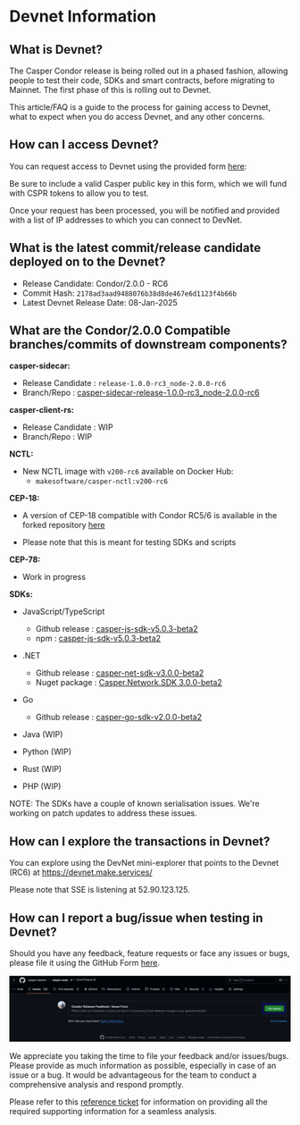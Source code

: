 # Devnet Information

## What is Devnet?

The Casper Condor release is being rolled out in a phased fashion, allowing people to test their code, SDKs and smart contracts, before migrating to Mainnet. The first phase of this is rolling out to Devnet. 

This article/FAQ is a guide to the process for gaining access to Devnet, what to expect when you do access Devnet, and any other concerns.

## How can I access Devnet?

You can request access to Devnet using the provided form [here](https://forms.gle/NXYtoK7gPXB1iPP3A): 
 

Be sure to include a valid Casper public key in this form, which we will fund with CSPR tokens to allow you to test.

Once your request has been processed, you will be notified and provided with a list of IP addresses to which you can connect to DevNet.

## What is the latest commit/release candidate deployed on to the Devnet?

- Release Candidate: Condor/2.0.0 - RC6
- Commit Hash: `2178ad3aad9488076b38d8de467e6d1123f4b66b`
- Latest Devnet Release Date: 08-Jan-2025

## What are the Condor/2.0.0 Compatible branches/commits of downstream components?

**casper-sidecar:**
  - Release Candidate   : `release-1.0.0-rc3_node-2.0.0-rc6`
  - Branch/Repo : [casper-sidecar-release-1.0.0-rc3_node-2.0.0-rc6](https://github.com/casper-network/casper-sidecar/tree/release-1.0.0-rc3_node-2.0.0-rc6)

**casper-client-rs:**
  - Release Candidate   : WIP
  - Branch/Repo : WIP

**NCTL:**
  - New NCTL image with `v200-rc6` available on Docker Hub: 
    - `makesoftware/casper-nctl:v200-rc6`

**CEP-18:** 
  - A version of CEP-18 compatible with Condor RC5/6 is available in the forked repository [here](https://github.com/davidatwhiletrue/cep18-limited/tree/casper-2.0.0-rc5)

  - Please note that this is meant for testing SDKs and scripts

**CEP-78:**
- Work in progress

**SDKs:**
- JavaScript/TypeScript
  - Github release  : [casper-js-sdk-v5.0.3-beta2](https://github.com/casper-ecosystem/casper-js-sdk/releases/tag/5.0.3-beta2)  
  - npm : [casper-js-sdk-v5.0.3-beta2](https://www.npmjs.com/package/casper-js-sdk/v/5.0.3-beta2)

- .NET
  - Github release  : [casper-net-sdk-v3.0.0-beta2](https://github.com/make-software/casper-net-sdk/releases/tag/v3.0.0-beta2)  
  - Nuget package   : [Casper.Network.SDK 3.0.0-beta2](https://www.nuget.org/packages/Casper.Network.SDK/3.0.0-beta2)  

- Go
  - Github release  : [casper-go-sdk-v2.0.0-beta2](https://github.com/make-software/casper-go-sdk/releases/tag/v2.0.0-beta2)  
- Java (WIP)
- Python (WIP)
- Rust (WIP)
- PHP (WIP)

NOTE: 
The SDKs have a couple of known serialisation issues. We're working on patch updates to address these issues.

## How can I explore the transactions in Devnet?

You can explore using the DevNet mini-explorer that points to the Devnet (RC6) at https://devnet.make.services/ 

Please note that SSE is listening at 52.90.123.125.

## How can I report a bug/issue when testing in Devnet?

Should you have any feedback, feature requests or face any issues or bugs, please file it using the GitHub Form [here](https://github.com/casper-network/casper-node/issues/new?assignees=devendran-m%2Cpiotr-dziubecki%2Csacherjj%2Ccspramit%2CSaiProServ&labels=condor-feedback&projects=&template=feedback.yml&title=%5BCondor-Release%5D%3A+Specify+your+feedback%2Fissue+briefly).

![issue form](../image_archive/condor/casper_condor_issue_form.png)

We appreciate you taking the time to file your feedback and/or issues/bugs. Please provide as much information as possible, especially in case of an issue or a bug. It would be advantageous for the team to conduct a comprehensive analysis and respond promptly.

Please refer to this [reference ticket](https://github.com/casper-network/casper-node/issues/4999) for information on providing all the required supporting information for a seamless analysis. 
